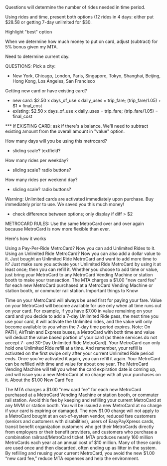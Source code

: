 Questions will determine the number of rides needed in time period.

Using rides and time, present both options (12 rides in 4 days: either put $28.58 or getting 7-day unlimited for $30.

Highlight "best" option

When we determine how much money to put on card, adjust (subtract) for 5% bonus given my MTA.

Need to determine current day.


QUESTIONS:
Pick a city:
 - New York, Chicago, London, Paris, Singapore, Tokyo, Shanghai, Beijing, Hong Kong, Los Angeles, San Francisco

Getting new card or have existing card?
 - new card: $2.50 x days_of_use x daily_uses = trip_fare; (trip_fare/1.05) + $1 = final_cost
 - existing: $2.50 x days_of_use x daily_uses = trip_fare; (trip_fare/1.05)      = final_cost

 *** If EXISTING CARD: ask if there's a balance. We'll need to subtract existing amount from the overall amount in "value" option.

How many days will you be using this metrocard?
 - sliding scale? textfield?

How many rides per weekday?
 - sliding scale? radio buttons?

How many rides per weekend day?
 - sliding scale? radio buttons?

Warning: Unlimited cards are activated immediately upon purchase. Buy immediately prior to use.
We saved you this much money! 
 - check difference between options; only display if diff > $2

METROCARD RULES: 
Use the same MetroCard over and over again because MetroCard is now more flexible than ever.

Here's how it works

Using a Pay-Per-Ride MetroCard? Now you can add Unlimited Rides to it.
Using an Unlimited Ride MetroCard? Now you can also add a dollar value to it.
Just bought an Unlimited Ride MetroCard and want to add more time to it? Just make sure you activate your Unlimited Ride MetroCard by using it at least once; then you can refill it.
Whether you choose to add time or value, just bring your MetroCard to any MetroCard Vending Machine or station booth to make your transaction.
The MTA charges a $1.00 "new card fee" for each new MetroCard purchased at a MetroCard Vending Machine or station booth, or commuter rail station.
Important things to Know

Time on your MetroCard will always be used first for paying your fare.
Value on your MetroCard will become available for use only when all time runs out on your card.  For example, if you have $7.00 in value remaining on your card and you decide to add a 7-day Unlimited Ride pass, the next time you use your card, it will activate the Unlimited rides, and the value will only become available to you when the 7-day time period expires.  Note:  On PATH, AirTrain and Express buses, a MetroCard with both time and value will deduct the value based portion of your card (as these services do not accept 7- and 30-Day Unlimited Ride MetroCard).
Your MetroCard can only hold one Unlimited Ride refill at a time. And remember, your refill is activated on the first swipe only after your current Unlimited Ride period ends. Once you’ve activated it again, you can refill it again.
Your MetroCard can be refilled with time and value for about one year. The MetroCard Vending Machine will tell you when the card expiration date is coming up, and will issue you a new MetroCard at no charge with all your purchases on it.
About the $1.00 New Card Fee

The MTA charges a $1.00 "new card fee" for each new MetroCard purchased at a MetroCard Vending Machine or station booth, or commuter rail station.
Avoid this fee by keeping and refilling your current MetroCard at any MVM or station booth.
You will be issued a new MetroCard at no charge if your card is expiring or damaged.
The new $1.00 charge will not apply to a MetroCard bought at an out-of-system vendor, reduced fare customers (seniors and customers with disabilities), users of EasyPayXpress cards, transit benefit organization customers who get their MetroCards directly from employers or their benefit providers, and customers who purchase a combination railroad/MetroCard ticket.
MTA produces nearly 160 million MetroCards each year at an annual cost of $10 million. Many of these cards are used once and then discarded, often ending up as litter in the system. By refilling and reusing your current MetroCard, you avoid the new $1.00 “new card fee,” reduce MTA expenses and help the environment.